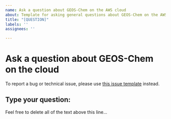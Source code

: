 ```yaml
---
name: Ask a question about GEOS-Chem on the AWS cloud
about: Template for asking general questions about GEOS-Chem on the AWS cloud
title: "[QUESTION]"
labels: ''
assignees: ''

---
```


# Ask a question about GEOS-Chem on the cloud

To report a bug or technical issue, please use [this issue template](https://github.com/geoschem/geos-chem-cloud/issues/new?assignees=&labels=&template=report-a-bug-or-technical-issue.md&title=%5BBUG%2FISSUE%5D) instead.

## Type your question:

Feel free to delete all of the text above this line...